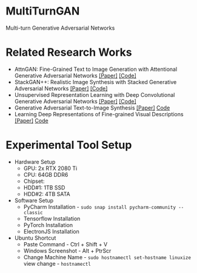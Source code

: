 # MultiTurnGAN
Multi-turn Generative Adversarial Networks

# Related Research Works
- AttnGAN: Fine-Grained Text to Image Generation with Attentional Generative Adversarial Networks [[Paper]](https://arxiv.org/abs/1711.10485)  [[Code]](https://github.com/taoxugit/AttnGAN)
- StackGAN++: Realistic Image Synthesis with Stacked Generative Adversarial Networks [[Paper]](https://arxiv.org/abs/1710.10916) [[Code]](https://github.com/hanzhanggit/StackGAN-v2)
- Unsupervised Representation Learning with Deep Convolutional Generative Adversarial Networks [[Paper]](https://arxiv.org/abs/1511.06434)  [[Code]](https://github.com/carpedm20/DCGAN-tensorflow)
- Generative Adversarial Text-to-Image Synthesis [[Paper]](https://arxiv.org/abs/1605.05396) [Code](https://github.com/reedscot/icml2016)
- Learning Deep Representations of Fine-grained Visual Descriptions [[Paper]](https://arxiv.org/abs/1605.05395) [Code](https://github.com/reedscot/cvpr2016)

# Experimental Tool Setup
- Hardware Setup
  - GPU: 2x RTX 2080 Ti
  - CPU: 64GB DDR6
  - Chipset: 
  - HDD#1: 1TB SSD
  - HDD#2: 4TB SATA
- Software Setup
  - PyCharm Installation - `sudo snap install pycharm-community --classic`
  - Tensorflow Installation
  - PyTorch Installation
  - ElectronJS Installation
- Ubuntu Shortcut
  - Paste Command - Ctrl + Shift + V
  - Windows Screenshot - Alt + PtrScr
  - Change Machine Name - `sudo hostnamectl set-hostname linuxize` view change - `hostnamectl`
